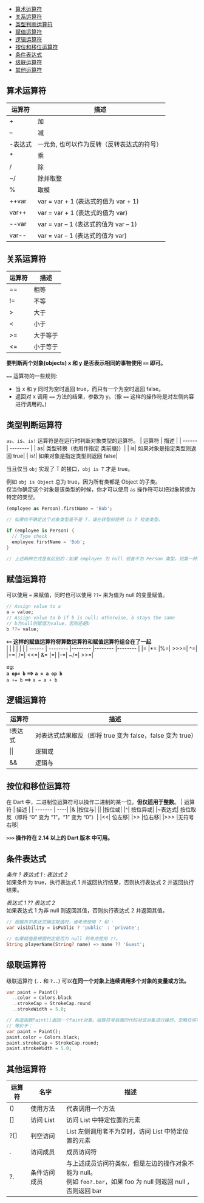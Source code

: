 <!-- START doctoc generated TOC please keep comment here to allow auto update -->
<!-- DON'T EDIT THIS SECTION, INSTEAD RE-RUN doctoc TO UPDATE -->
<!-- **Table of Contents**  *generated with [DocToc](https://github.com/thlorenz/doctoc)* -->

- [算术运算符](#%E7%AE%97%E6%9C%AF%E8%BF%90%E7%AE%97%E7%AC%A6)
- [关系运算符](#%E5%85%B3%E7%B3%BB%E8%BF%90%E7%AE%97%E7%AC%A6)
- [类型判断运算符](#%E7%B1%BB%E5%9E%8B%E5%88%A4%E6%96%AD%E8%BF%90%E7%AE%97%E7%AC%A6)
- [赋值运算符](#%E8%B5%8B%E5%80%BC%E8%BF%90%E7%AE%97%E7%AC%A6)
- [逻辑运算符](#%E9%80%BB%E8%BE%91%E8%BF%90%E7%AE%97%E7%AC%A6)
- [按位和移位运算符](#%E6%8C%89%E4%BD%8D%E5%92%8C%E7%A7%BB%E4%BD%8D%E8%BF%90%E7%AE%97%E7%AC%A6)
- [条件表达式](#%E6%9D%A1%E4%BB%B6%E8%A1%A8%E8%BE%BE%E5%BC%8F)
- [级联运算符](#%E7%BA%A7%E8%81%94%E8%BF%90%E7%AE%97%E7%AC%A6)
- [其他运算符](#%E5%85%B6%E4%BB%96%E8%BF%90%E7%AE%97%E7%AC%A6)

<!-- END doctoc generated TOC please keep comment here to allow auto update -->

## 算术运算符

| 运算符  | 描述                                       |
| ------- | ------------------------------------------ |
| +       | 加                                         |
| –       | 减                                         |
| -表达式 | 一元负, 也可以作为反转（反转表达式的符号） |
| \*      | 乘                                         |
| /       | 除                                         |
| ~/      | 除并取整                                   |
| %       | 取模                                       |
| ++var   | var = var + 1 (表达式的值为 var + 1)       |
| var++   | var = var + 1 (表达式的值为 var)           |
| --var   | var = var – 1 (表达式的值为 var – 1)       |
| var--   | var = var – 1 (表达式的值为 var)           |

## 关系运算符

| 运算符 | 描述     |
| ------ | -------- |
| ==     | 相等     |
| !=     | 不等     |
| \>     | 大于     |
| \<     | 小于     |
| >=     | 大于等于 |
| <=     | 小于等于 |

**要判断两个对象(objects) x 和 y 是否表示相同的事物使用 `==` 即可。**

`==` 运算符的一些规则:

- 当 x 和 y 同时为空时返回 true，而只有一个为空时返回 false。
- 返回对 x 调用 `==` 方法的结果，参数为 y。（像 `==` 这样的操作符是对左侧内容进行调用的。)

## 类型判断运算符

`as`、`i`s、`is!` 运算符是在运行时判断对象类型的运算符。
| 运算符 | 描述 |
| ------ | -------- |
| as| 类型转换（也用作指定 类前缀)）|
| is| 如果对象是指定类型则返回 true|
| is!| 如果对象是指定类型则返回 false|

当且仅当 `obj` 实现了 T 的接口，`obj is T` 才是 true。

例如 `obj is Object` 总为 true，因为所有类都是 Object 的子类。  
仅当你确定这个对象是该类型的时候，你才可以使用 `as` 操作符可以把对象转换为特定的类型。

```dart
(employee as Person).firstName = 'Bob';

// 如果你不确定这个对象类型是不是 T，请在转型前使用 is T 检查类型。

if (employee is Person) {
  // Type check
  employee.firstName = 'Bob';
}

// 上述两种方式是有区别的：如果 employee 为 null 或者不为 Person 类型，则第一种方式将会抛出异常，而第二种不会。
```

## 赋值运算符

可以使用 `=` 来赋值，同时也可以使用 `??=` 来为值为 null 的变量赋值。

```dart
// Assign value to a
a = value;
// Assign value to b if b is null; otherwise, b stays the same
// b为null则赋值为value，否则还是b
b ??= value;
```

**`+=` 这样的赋值运算符将算数运算符和赋值运算符组合在了一起**  
| | | | | |
| ------ | -------- |-------- |-------- |-------- |
|= |\*= |%=| >>>=| ^=|
|+=| /=| <<=| &= |=|
|-=| ~/=| >>=|

eg:  
**`a op= b` ==> `a = a op b`**  
`a += b` ==> `a = a + b`

## 逻辑运算符

| 运算符  | 描述                                                      |
| ------- | --------------------------------------------------------- |
| !表达式 | 对表达式结果取反（即将 true 变为 false，false 变为 true） |
| \|\|    | 逻辑或                                                    |
| &&      | 逻辑与                                                    |

## 按位和移位运算符

在 Dart 中，二进制位运算符可以操作二进制的某一位，**但仅适用于整数**。
| 运算符 | 描述 |
| ------- | ----|
|& |按位与|
|\| |按位或|
|^| 按位异或|
|~表达式| 按位取反（即将 “0” 变为 “1”，“1” 变为 “0”）|
|<<| 位左移|
|>> |位右移|
|>>> |无符号右移|

**`>>>` 操作符在 2.14 以上的 Dart 版本 中可用。**

## 条件表达式

_条件 ? 表达式 1 : 表达式 2_  
如果条件为 true，执行表达式 1 并返回执行结果，否则执行表达式 2 并返回执行结果。

_表达式 1 ?? 表达式 2_  
如果表达式 1 为非 null 则返回其值，否则执行表达式 2 并返回其值。

```dart
// 根据布尔表达式确定赋值时，请考虑使用 ? 和 :
var visibility = isPublic ? 'public' : 'private';

// 如果赋值是根据判定是否为 null 则考虑使用 ??。
String playerName(String? name) => name ?? 'Guest';
```

## 级联运算符

级联运算符 (**`..`** 和 **`?..`**) 可以**在同一个对象上连续调用多个对象的变量或方法。**

```dart
var paint = Paint()
  ..color = Colors.black
  ..strokeCap = StrokeCap.round
  ..strokeWidth = 5.0;

// 构造函数Paint()返回一个Paint对象。级联符号后面的代码对该对象进行操作，忽略任何可能返回的值。
// 等价于：
var paint = Paint();
paint.color = Colors.black;
paint.strokeCap = StrokeCap.round;
paint.strokeWidth = 5.0;
```

## 其他运算符

| 运算符 | 名字         | 描述                                                                                                                   |
| ------ | ------------ | ---------------------------------------------------------------------------------------------------------------------- |
| ()     | 使用方法     | 代表调用一个方法                                                                                                       |
| []     | 访问 List    | 访问 List 中特定位置的元素                                                                                             |
| ?[]    | 判空访问     | List 左侧调用者不为空时，访问 List 中特定位置的元素                                                                    |
| .      | 访问成员     | 成员访问符                                                                                                             |
| ?.     | 条件访问成员 | 与上述成员访问符类似，但是左边的操作对象不能为 null。<br/>例如 `foo?.bar`，如果 foo 为 null 则返回 null ，否则返回 bar |
